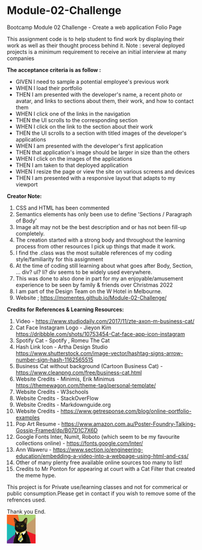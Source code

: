 # Module-02-Challenge
Bootcamp Module 02 Challenge - Create a web application Folio Page

This assignment code is to help student to find work by displaying their work as well as their thought process behind it. Note : several deployed projects is a minimum requirement to receive an initial interview at many companies

**The acceptance criteria is as follow :**
- GIVEN I need to sample a potential employee's previous work
- WHEN I load their portfolio
- THEN I am presented with the developer's name, a recent photo or avatar, and links to sections about them, their work, and how to contact them
- WHEN I click one of the links in the navigation
- THEN the UI scrolls to the corresponding section
- WHEN I click on the link to the section about their work
- THEN the UI scrolls to a section with titled images of the developer's applications
- WHEN I am presented with the developer's first application
- THEN that application's image should be larger in size than the others
- WHEN I click on the images of the applications
- THEN I am taken to that deployed application
- WHEN I resize the page or view the site on various screens and devices
- THEN I am presented with a responsive layout that adapts to my viewport

**Creator Note:**
1. CSS and HTML has been commented
2. Semantics elements has only been use to define 'Sections / Paragraph of Body'
3. Image alt may not be the best description and or has not been fill-up completely. 
4. The creation started with a strong body and throughout the learning process from other resources I pick up things that made it work.
5. I find the .class was the most suitable references of my coding style/familiarity for this assignment
6. At the time of coding still learning about what goes after Body, Section, ... div? ul? li? div seems to be widely used everywhere.
7. This was done to also done in part for my an enjoyable/amusement experience to be seen by family & friends over Christmas 2022
8. I am part of the Design Team on the W Hotel in Melbourne.
9. Website ; https://momentes.github.io/Module-02-Challenge/

**Credits for References & Learning Resources:**
1. Video - https://www.studiodaily.com/2017/11/zte-axon-m-business-cat/
2. Cat Face Instagram Logo - Jieyon Kim https://dribbble.com/shots/10753454-Cat-face-app-icon-instagram
3. Spotify Cat - Spotify , Romeu The Cat
4. Hash Link Icon - Artha Design Studio https://www.shutterstock.com/image-vector/hashtag-signs-arrow-number-sign-hash-1162565515
5. Business Cat without background (Cartoon Business Cat) - https://www.cleanpng.com/free/business-cat.html
6. Website Credits - Minimis, Erik Minimus https://themewagon.com/theme-tag/personal-template/
7. Website Credits - W3schools
8. Website Credits - StackOverFlow
9. Website Credits - Markdownguide.org
10. Website Credits - https://www.getresponse.com/blog/online-portfolio-examples
11. Pop Art Resume - https://www.amazon.com.au/Poster-Foundry-Talking-Gossip-Framed/dp/B07D1C7X6D
12. Google Fonts Inter, Numit, Roboto (which seem to be my favourite collections online) - https://fonts.google.com/Inter/
13. Ann Waweru - https://www.section.io/engineering-education/embedding-a-video-into-a-webpage-using-html-and-css/
14. Other of many plenty free available online sources too many to list!
15. Credits to Mr Ponton for appearing at court with a Cat Filter that created the meme hype.


This project is for Private use/learning classes and not for commerical or public consumption.Please get in contact if you wish to remove some of the refrences used.

Thank you
End.        
<img src="images/business-cat1.jpg" width=15%>